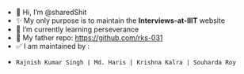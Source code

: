 - 👋 Hi, I’m @sharedShit
- ✨ My only purpose is to maintain the **Interviews-at-IIIT** website
- 🌱 I’m currently learning perseverance
- 💞️ My father repo: https://github.com/rks-031
- ✅ I am maintained by :
-     Rajnish Kumar Singh | Md. Haris | Krishna Kalra | Souharda Roy

<!---
sharedShit/sharedShit is a ✨ special ✨ repository because its `README.md` (this file) appears on your GitHub profile.
You can click the Preview link to take a look at your changes.
--->
